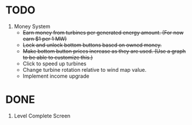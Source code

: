 # **TODO**
1. Money System
    - ~~Earn money from turbines per generated energy amount. (For now earn $1 per 1 MW)~~
    - ~~Lock and unlock bottom buttons based on owned money.~~
    - ~~Make bottom button prices increase as they are used. (Use a graph to be able to customize this.)~~
    - Click to speed up turbines 
    - Change turbine rotation relative to wind map value.
    - Implement income upgrade

# **DONE**
1. Level Complete Screen